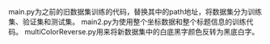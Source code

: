 main.py为之前的旧数据集训练的代码，替换其中的path地址，将数据集分为训练集、验证集和测试集。
main2.py为使用整个坐标数据和整个标题信息的训练代码。
multiColorReverse.py用来将新数据集中的白底黑字颜色反转为黑底白字。
